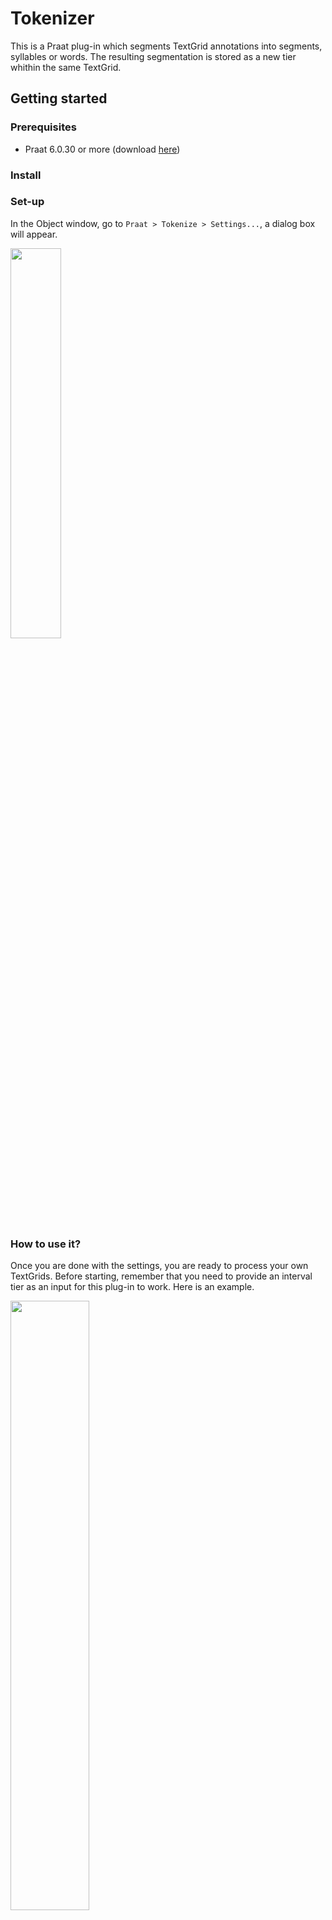 # Tokenizer

This is a Praat plug-in which segments TextGrid annotations into segments, syllables or words. 
The resulting segmentation is stored as a new tier whithin the same TextGrid.

## Getting started

### Prerequisites

- Praat 6.0.30 or more (download [here](http://www.fon.hum.uva.nl/praat/download_win.html))

### Install

### Set-up

In the Object window, go to `Praat > Tokenize > Settings...`, a dialog box will appear. 

<img src="/uploads/74cdb6a7496cb2c3e3eb8a53613b99ad/Screenshot_from_2017-12-06_22-15-53.png" width="40%">

### How to use it?

Once you are done with the settings, you are ready to process your own TextGrids.
Before starting, remember that you need to provide an interval tier as an input for this plug-in to work. Here is an example.

<img src="/uploads/919d0228a12ac452dcd68b9a5e264626/004.png" width="50%">

With this plug-in, you can segment TextGrids in the Object window and those stored in a folder.

#### From the Object window...

First, select those TextGrids that you want to segment. Then, in the *dynamic menu*, you will see a botton called `Add tokenized tier...`

<img src="/uploads/c1337f0256791b8c9958c349e80c15db/002.png" width="30%">

When you click on it, you will see a dialog box. In `Input tier`, write the name of the tier where your annotations are stored. 
Then, check which segmentation levels will be generated. Finally, press on **Continue**. The TexGrids are now segmented.

![Screenshot_from_2017-12-06_23-17-36](/uploads/10b5682dee9526f6c8ef5559f1b45575/Screenshot_from_2017-12-06_23-17-36.png)

#### From a folder...

In the Praat menu, go to `Praat > Tokenizer > Tokenize TextGrids from folder...` 
You will see a dialog box similar to one shown in the previous case. 
In the `TextGrid folder directory` put the directory where your TextGrids are located in your machine.
In `Destination directory`, copy the path where the resulting files will be stored.
Then, complete the other fields as explained before and press on *Continue*. The resulting files should be in the destiny directory.

![Screenshot_from_2017-12-06_23-12-53](/uploads/573194ae73c7ba9beac1a298b9598b32/Screenshot_from_2017-12-06_23-12-53.png)

## Author

- Rolando Muñoz Aramburú

## License

This project is licensed under the GNU GPL terms - see the [LICENSE.md](https://gitlab.com/praat_plugins_rma/plugin_tokenizer/blob/master/LICENSE)
 file for details.

## How to cite?

`Muñoz A., Rolando (2017). Tokenizer[Praat plug-in]. Version 1.0.0, retrived 20 November 2017 from https://gitlab.com/praat_plugins_rma/plugin_tokenizer`
